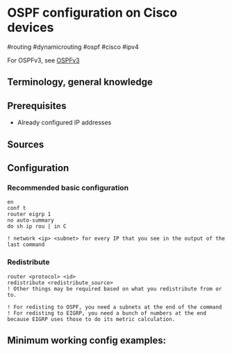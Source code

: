 # OSPF configuration on Cisco devices
#routing #dynamicrouting #ospf #cisco #ipv4

For OSPFv3, see [OSPFv3](Cisco/Routing%20protocols/OSPFv3.md)

Terminology, general knowledge
---


Prerequisites
---
- Already configured IP addresses

Sources
---


Configuration
---
### Recommended basic configuration

```
en
conf t
router eigrp 1
no auto-summary
do sh ip rou | in C

! network <ip> <subnet> for every IP that you see in the output of the last command
```

### Redistribute


```
router <protocol> <id>
redistribute <redistribute_source>
! Other things may be required based on what you redistribute from or to.

! For redisting to OSPF, you need a subnets at the end of the command
! For redisting to EIGRP, you need a bunch of numbers at the end because EIGRP uses those to do its metric calculation.
```


Minimum working config examples:
---
